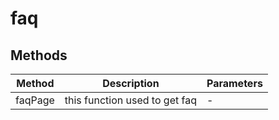 # faq

## Methods

<!-- @vuese:faq:methods:start -->
|Method|Description|Parameters|
|---|---|---|
|faqPage|this function used to get faq|-|

<!-- @vuese:faq:methods:end -->


